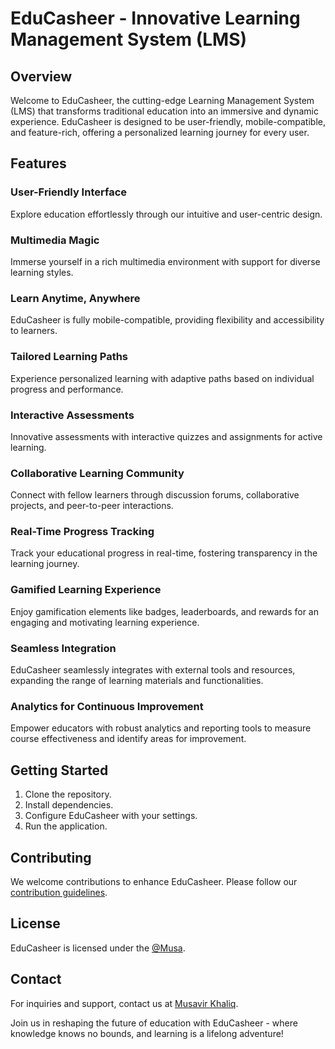 # EduCasheer - Innovative Learning Management System (LMS)

## Overview
Welcome to EduCasheer, the cutting-edge Learning Management System (LMS) that transforms traditional education into an immersive and dynamic experience. EduCasheer is designed to be user-friendly, mobile-compatible, and feature-rich, offering a personalized learning journey for every user.

## Features

### User-Friendly Interface
Explore education effortlessly through our intuitive and user-centric design.

### Multimedia Magic
Immerse yourself in a rich multimedia environment with support for diverse learning styles.

### Learn Anytime, Anywhere
EduCasheer is fully mobile-compatible, providing flexibility and accessibility to learners.

### Tailored Learning Paths
Experience personalized learning with adaptive paths based on individual progress and performance.

### Interactive Assessments
Innovative assessments with interactive quizzes and assignments for active learning.

### Collaborative Learning Community
Connect with fellow learners through discussion forums, collaborative projects, and peer-to-peer interactions.

### Real-Time Progress Tracking
Track your educational progress in real-time, fostering transparency in the learning journey.

### Gamified Learning Experience
Enjoy gamification elements like badges, leaderboards, and rewards for an engaging and motivating learning experience.

### Seamless Integration
EduCasheer seamlessly integrates with external tools and resources, expanding the range of learning materials and functionalities.

### Analytics for Continuous Improvement
Empower educators with robust analytics and reporting tools to measure course effectiveness and identify areas for improvement.

## Getting Started
1. Clone the repository.
2. Install dependencies.
3. Configure EduCasheer with your settings.
4. Run the application.

## Contributing
We welcome contributions to enhance EduCasheer. Please follow our [contribution guidelines](CONTRIBUTING.md).

## License
EduCasheer is licensed under the [@Musa](LICENSE).

## Contact
For inquiries and support, contact us at [Musavir Khaliq](musavir119s@gmail.com).

Join us in reshaping the future of education with EduCasheer - where knowledge knows no bounds, and learning is a lifelong adventure!
